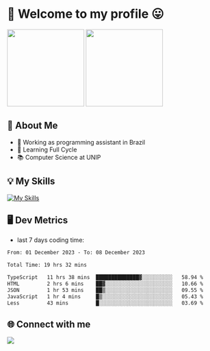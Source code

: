 # 🎉 Welcome to my profile 😛

<div>
  <img height="180em" src="https://github-readme-stats.vercel.app/api?username=VinicciusSantos&show_icons=true&icon_color=fff&include_all_commits=true&count_private=true&bg_color=30,000,000&title_color=fff&text_color=fff"/>
  <img height="180em" src="https://github-readme-stats.vercel.app/api/top-langs/?username=VinicciusSantos&langs_count=8&layout=compact&include_all_commits=true&count_private=true&bg_color=30,000,000&title_color=fff&text_color=fff"/>
</div>

## 📖 About Me
- 🔭 Working as programming assistant in Brazil
- 🌱 Learning Full Cycle
- 📚 Computer Science at UNIP

## 💡 My Skills

[![My Skills](https://skills.thijs.gg/icons?i=angular,react,styledcomponents,jest,html,css,sass,bootstrap,ts,js,go,nodejs,express,nestjs,git,c,py,postgres,mysql,sqlite,docker,graphql)](https://github.com/VinicciusSantos)

## 🖥️ Dev Metrics

- last 7 days coding time:

<!--START_SECTION:waka-->

```txt
From: 01 December 2023 - To: 08 December 2023

Total Time: 19 hrs 32 mins

TypeScript   11 hrs 38 mins  ██████████████▓░░░░░░░░░░   58.94 %
HTML         2 hrs 6 mins    ██▓░░░░░░░░░░░░░░░░░░░░░░   10.66 %
JSON         1 hr 53 mins    ██▒░░░░░░░░░░░░░░░░░░░░░░   09.55 %
JavaScript   1 hr 4 mins     █▒░░░░░░░░░░░░░░░░░░░░░░░   05.43 %
Less         43 mins         █░░░░░░░░░░░░░░░░░░░░░░░░   03.69 %
```

<!--END_SECTION:waka-->

## 🌐 Connect with me

<a href="https://www.linkedin.com/in/vinicius-guedes-b817aa223/"><img src="https://img.shields.io/badge/LinkedIn-0077B5?style=for-the-badge&logo=linkedin&logoColor=white"/></a>

